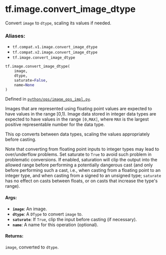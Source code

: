 <div itemscope itemtype="http://developers.google.com/ReferenceObject">
<meta itemprop="name" content="tf.image.convert_image_dtype" />
<meta itemprop="path" content="Stable" />
</div>

# tf.image.convert_image_dtype

Convert `image` to `dtype`, scaling its values if needed.

### Aliases:

* `tf.compat.v1.image.convert_image_dtype`
* `tf.compat.v2.image.convert_image_dtype`
* `tf.image.convert_image_dtype`

``` python
tf.image.convert_image_dtype(
    image,
    dtype,
    saturate=False,
    name=None
)
```



Defined in [`python/ops/image_ops_impl.py`](/code/stable/tensorflow/python/ops/image_ops_impl.py).

<!-- Placeholder for "Used in" -->

Images that are represented using floating point values are expected to have
values in the range [0,1). Image data stored in integer data types are
expected to have values in the range `[0,MAX]`, where `MAX` is the largest
positive representable number for the data type.

This op converts between data types, scaling the values appropriately before
casting.

Note that converting from floating point inputs to integer types may lead to
over/underflow problems. Set saturate to `True` to avoid such problem in
problematic conversions. If enabled, saturation will clip the output into the
allowed range before performing a potentially dangerous cast (and only before
performing such a cast, i.e., when casting from a floating point to an integer
type, and when casting from a signed to an unsigned type; `saturate` has no
effect on casts between floats, or on casts that increase the type's range).

#### Args:


* <b>`image`</b>: An image.
* <b>`dtype`</b>: A `DType` to convert `image` to.
* <b>`saturate`</b>: If `True`, clip the input before casting (if necessary).
* <b>`name`</b>: A name for this operation (optional).


#### Returns:

`image`, converted to `dtype`.
